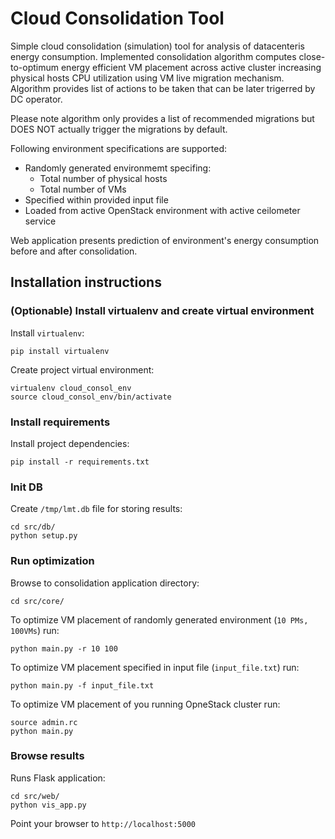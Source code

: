 # Cloud Consolidation Tool

Simple cloud consolidation (simulation) tool for analysis of datacenteris energy consumption. Implemented consolidation algorithm computes close-to-optimum energy efficient VM placement across active cluster increasing physical hosts CPU utilization using VM live migration mechanism. Algorithm provides list of actions to be taken that can be later trigerred by DC operator.

Please note algorithm only provides a list of recommended migrations but DOES NOT actually trigger the migrations by default.

Following environment specifications are supported:
 - Randomly generated environmemt specifing:
    - Total number of physical hosts
    - Total number of VMs
 - Specified within provided input file
 - Loaded from active OpenStack environment with active ceilometer service

Web application presents prediction of environment's energy consumption before and after consolidation.

## Installation instructions
### (Optionable) Install virtualenv and create virtual environment

Install ```virtualenv```:

```
pip install virtualenv
```

Create project virtual environment:

```
virtualenv cloud_consol_env
source cloud_consol_env/bin/activate
```

### Install requirements

Install project dependencies:

```
pip install -r requirements.txt
```

### Init DB

Create ```/tmp/lmt.db``` file for storing results:

```
cd src/db/
python setup.py
```

### Run optimization

Browse to consolidation application directory:

```
cd src/core/
```

To optimize VM placement of randomly generated environment (```10 PMs, 100VMs```) run:

```
python main.py -r 10 100
```

To optimize VM placement specified in input file (```input_file.txt```) run:

```
python main.py -f input_file.txt
```

To optimize VM placement of you running OpneStack cluster run:

```
source admin.rc
python main.py
```

### Browse results

Runs Flask application:

```
cd src/web/
python vis_app.py
```

Point your browser to ```http://localhost:5000```
